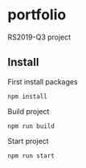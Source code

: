 # portfolio
RS2019-Q3 project

## Install

First install packages

```
npm install
```

Build project

```
npm run build
```

Start project

```
npm run start
```
